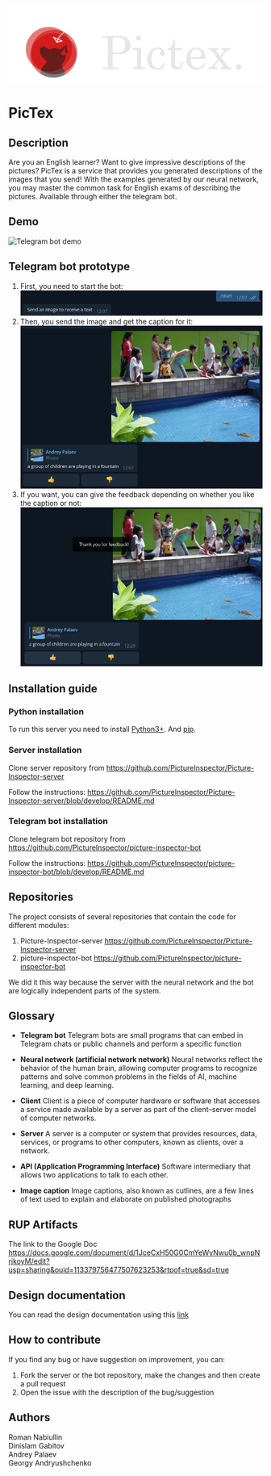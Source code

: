 ![logo](pictex.png "logo")

# PicTex
## Description
Are you an English learner? Want to give impressive descriptions of the pictures? 
PicTex is a service that provides you generated descriptions of the images that you send!
With the examples generated by our neural network, you may master the common task for English exams of describing the pictures.
Available through either the telegram bot.  

## Demo
![Telegram bot demo](Demo.gif "Telegram bot demo")

## Telegram bot prototype
1. First, you need to start the bot:
![Telegram bot prototype, part 1](bot_prototype1.png "Telegram bot prototype, part 1")
2. Then, you send the image and get the caption for it: 
![Telegram bot prototype, part 2](bot_prototype2.png "Telegram bot prototype, part 2")
3. If you want, you can give the feedback depending on whether you like the caption or not:
![Telegram bot prototype, part 3](bot_prototype3.png "Telegram bot prototype, part 3")

## Installation guide

### Python installation

To run this server you need to install [Python3+](https://realpython.com/installing-python/).
And [pip](https://pip.pypa.io/en/stable/installation/).

### Server installation

Clone server repository from https://github.com/PictureInspector/Picture-Inspector-server

Follow the instructions: https://github.com/PictureInspector/Picture-Inspector-server/blob/develop/README.md

### Telegram bot installation
 
Clone telegram bot repository from https://github.com/PictureInspector/picture-inspector-bot

Follow the instructions: https://github.com/PictureInspector/picture-inspector-bot/blob/develop/README.md
## Repositories
The project consists of several repositories that contain the code for different modules:
1. Picture-Inspector-server
https://github.com/PictureInspector/Picture-Inspector-server
2. picture-inspector-bot
https://github.com/PictureInspector/picture-inspector-bot
   
We did it this way because the server with the neural network and the bot are logically independent parts of the system.

## Glossary
- __Telegram bot__
    Telegram bots are small programs that can embed in Telegram chats or public channels and perform a specific function
- __Neural network (artificial network network)__
    Neural networks reflect the behavior of the human brain, allowing computer programs to recognize patterns and solve common problems in the fields of AI, machine learning, and deep learning.

- __Client__
    Client is a piece of computer hardware or software that accesses a service made available by a server as part of the client–server model of computer networks.
- __Server__
    A server is a computer or system that provides resources, data, services, or programs to other computers, known as clients, over a network.
- __API (Application Programming Interface)__
    Software intermediary that allows two applications to talk to each other.
- __Image caption__
    Image captions, also known as cutlines, are a few lines of text used to explain and elaborate on published photographs
  
## RUP Artifacts
The link to the Google Doc
https://docs.google.com/document/d/1JceCxH50G0CmYeWyNwu0b_wnpNrjkoyM/edit?usp=sharing&ouid=113379756477507623253&rtpof=true&sd=true

## Design documentation
You can read the design documentation using this [link](Documentation.md)

## How to contribute
If you find any bug or have suggestion on improvement, you can:
1. Fork the server or the bot repository, make the changes and then create a pull request
2. Open the issue with the description of the bug/suggestion

## Authors
Roman Nabiullin  
Dinislam Gabitov  
Andrey Palaev  
Georgy Andryushchenko  


